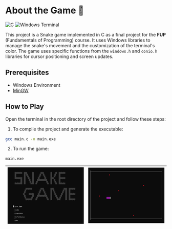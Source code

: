# About the Game 🐍
![C](https://img.shields.io/badge/c-%2300599C.svg?style=for-the-badge&logo=c&logoColor=white) ![Windows Terminal](https://img.shields.io/badge/Windows%20Terminal-%234D4D4D.svg?style=for-the-badge&logo=windows-terminal&logoColor=white)

This project is a Snake game implemented in C as a final project for the **FUP** (Fundamentals of Programming) course. It uses Windows libraries to manage the snake's movement and the customization of the terminal's color. The game uses specific functions from the `windows.h` and `conio.h` libraries for cursor positioning and screen updates.

## Prerequisites
- Windows Environment
- [MinGW](https://sourceforge.net/projects/mingw/)

## How to Play
Open the terminal in the root directory of the project and follow these steps:
1. To compile the project and generate the executable:
```bash
gcc main.c -o main.exe
```
2. To run the game:
```bash
main.exe
```
| ![Game start menu](/images/menu.gif) | ![Snake devouring apples](/images/full_gameplay.gif) |
|--------------------------------------|-----------------------------------------------------|
